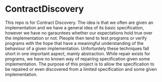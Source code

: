 # ContractDiscovery

This repo is for Contract Discovery. The idea is that we often are given an implementation and we have a general idea of its basic specification, however we have no garauntees whether our expectations hold true over the implementation or not. Pleople then tend to test programs or verify programs with the hope that have a meaningful understanding of the behaviour of a given implementation. Unfortuntely these techniques fall short in one important aspect, mainly abstraction. While repair exists for programs, we have no known way of repairing specification given some implementation. The purpose of this project is to allow the specification to be repaired or even discovered from a limited specification and some given implementation. 
